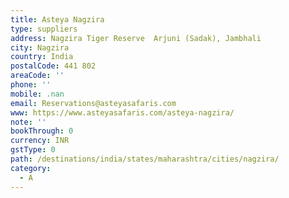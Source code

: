 ```yaml
---
title: Asteya Nagzira
type: suppliers
address: Nagzira Tiger Reserve  Arjuni (Sadak), Jambhali
city: Nagzira
country: India
postalCode: 441 802
areaCode: ''
phone: ''
mobile: .nan
email: Reservations@asteyasafaris.com
www: https://www.asteyasafaris.com/asteya-nagzira/
note: ''
bookThrough: 0
currency: INR
gstType: 0
path: /destinations/india/states/maharashtra/cities/nagzira/
category:
  - A
---
```



